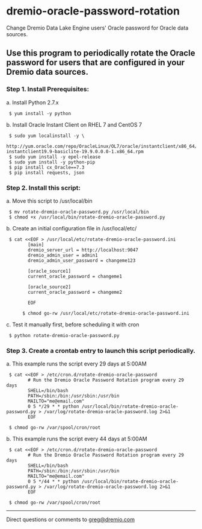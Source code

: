 # dremio-oracle-password-rotation

Change Dremio Data Lake Engine users' Oracle password for Oracle data sources. 

## Use this program to periodically rotate the Oracle password for users that are configured in your Dremio data sources.

### Step 1. Install Prerequisites:

a. Install Python 2.7.x

     $ yum install -y python

b. Install Oracle Instant Client on RHEL 7 and CentOS 7

     $ sudo yum localinstall -y \
                 http://yum.oracle.com/repo/OracleLinux/OL7/oracle/instantclient/x86_64/getPackage/oracle-instantclient19.9-basiclite-19.9.0.0.0-1.x86_64.rpm
     $ sudo yum install -y epel-release
     $ sudo yum install -y python-pip
     $ pip install cx_Oracle==7.3
     $ pip install requests, json

### Step 2. Install this script:

a. Move this script to /usr/local/bin

     $ mv rotate-dremio-oracle-password.py /usr/local/bin
     $ chmod +x /usr/local/bin/rotate-dremio-oracle-password.py

b. Create an initial configuration file in /usr/local/etc/
       
     $ cat <<EOF > /usr/local/etc/rotate-dremio-oracle-password.ini
            [main]
            dremio_server_url = http://localhost:9047
            dremio_admin_user = admin1
            dremio_admin_user_password = changeme123

            [oracle_source1]
            current_oracle_password = changeme1

            [oracle_source2]
            current_oracle_password = changeme2

            EOF

          $ chmod go-rw /usr/local/etc/rotate-dremio-oracle-password.ini

c. Test it manually first, before scheduling it with cron

     $ python rotate-dremio-oracle-password.py

### Step 3. Create a crontab entry to launch this script periodically.

a. This example runs the script every 29 days at 5:00AM

     $ cat <<EOF > /etc/cron.d/rotate-dremio-oracle-password
            # Run the Dremio Oracle Password Rotation program every 29 days
            SHELL=/bin/bash
            PATH=/sbin:/bin:/usr/sbin:/usr/bin
            MAILTO="me@email.com"
            0 5 */29 * * python /usr/local/bin/rotate-dremio-oracle-password.py > /var/log/rotate-dremio-oracle-password.log 2>&1
            EOF

     $ chmod go-rw /var/spool/cron/root

b. This example runs the script every 44 days at 5:00AM

     $ cat <<EOF > /etc/cron.d/rotate-dremio-oracle-password
            # Run the Dremio Oracle Password Rotation program every 29 days
            SHELL=/bin/bash
            PATH=/sbin:/bin:/usr/sbin:/usr/bin
            MAILTO="me@email.com"
            0 5 */44 * * python /usr/local/bin/rotate-dremio-oracle-password.py > /var/log/rotate-dremio-oracle-password.log 2>&1
            EOF

     $ chmod go-rw /var/spool/cron/root

---

Direct questions or comments to greg@dremio.com

